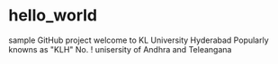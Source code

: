 # hello_world
sample GitHub project 
welcome to KL University Hyderabad 
Popularly knowns as "KLH"
No. ! unisersity of Andhra and Teleangana 
